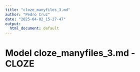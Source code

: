 ```yaml
---
title: "cloze_manyfiles_3.md"
author: "Pedro Cruz"
date: "2025-04-02_15-27-47"
output:
  html_document: default
---
```



# Model cloze_manyfiles_3.md - CLOZE


